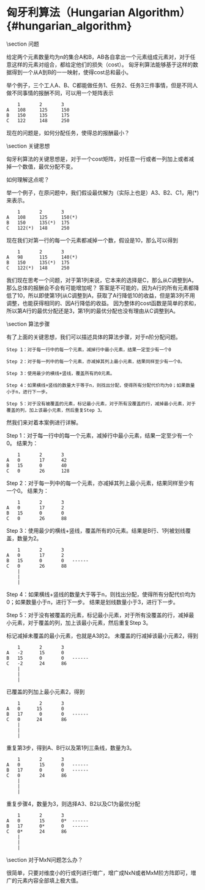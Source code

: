 匈牙利算法（Hungarian Algorithm）{#hungarian_algorithm}
====================================================

\section 问题

给定两个元素数量均为n的集合A和B，AB各自拿出一个元素组成元素对，对于任意这样的元素对组合，都给定他们的损失（cost）。
匈牙利算法能够基于这样的数据得到一个从A到B的一一映射，使得cost总和最小。

举个例子，三个工人A、B、C都能做任务1、任务2、任务3三件事情，但是不同人做不同事情的报酬不同，可以用一个矩阵表示

```
    1       2       3
A   108     125     150 
B   150     135     175 
C   122     148     250
```

现在的问题是，如何分配任务，使得总的报酬最小？


\section 关键思想

匈牙利算法的关键思想是，对于一个cost矩阵，对任意一行或者一列加上或者减掉一个数值，最优分配不变。

如何理解这点呢？

举一个例子，在原问题中，我们假设最优解为（实际上也是）A3、B2、C1，用(*)来表示。

```
    1       2       3
A   108     125     150(*) 
B   150     135(*)  175 
C   122(*)  148     250
```

现在我们对第一行的每一个元素都减掉一个数，假设是10，那么可以得到


```
    1       2       3
A   98      115     140(*) 
B   150     135(*)  175 
C   122(*)  148     250
```

我们现在思考一个问题，对于第1列来说，它本来的选择是C，那么从C调整到A，那么总体的报酬会不会有可能增加呢？
答案是不可能的，因为A行的所有元素都降低了10，所以即使第1列从C调整到A，获取了A行降低10的收益，但是第3列不用调整，也能获得相同的、因A行降低的收益。
因为整体的cost函数是简单的求和，所以第A行的最优分配还是3，第1列的最优分配也没有理由从C调整到A。

\section 算法步骤

有了上面的关键思想，我们可以描述具体的算法步骤，对于n阶分配问题。

```
Step 1：对于每一行中的每一个元素，减掉行中最小元素，结果一定至少有一个0

Step 2：对于每一列中的每一个元素，亦减掉其列上最小元素，结果同样至少有一个0。

Step 3：使用最少的横线+竖线，覆盖所有的0元素。

Step 4：如果横线+竖线的数量大于等于n，则找出分配，使得所有分配代价均为0；如果数量小于n，进行下一步。

Step 5：对于没有被覆盖的元素，标记最小元素，对于所有没覆盖的行，减掉最小元素，对于覆盖的列，加上该最小元素，然后重复Step 3。
```

然我们来对着本案例进行详解。

Step 1：对于每一行中的每一个元素，减掉行中最小元素，结果一定至少有一个0。
结果为：

```
    1       2       3
A   0       17      42 
B   15      0       40 
C   0       26      128
```


Step 2：对于每一列中的每一个元素，亦减掉其列上最小元素，结果同样至少有一个0。
结果为：

```
    1       2       3
A   0       17      2 
B   15      0       0 
C   0       26      88
```

Step 3：使用最少的横线+竖线，覆盖所有的0元素。结果是B行、1列被划线覆盖，数量为2。

```
    1       2       3
A   0       17      2
B   15      0       0   ------
C   0       26      88
    |
    |
    |
```

Step 4：如果横线+竖线的数量大于等于n，则找出分配，使得所有分配代价均为0；如果数量小于n，进行下一步。
结果是划线数量小于3，进行下一步。

Step 5：对于没有被覆盖的元素，标记最小元素，对于所有没覆盖的行，减掉最小元素，对于覆盖的列，加上该最小元素，然后重复Step 3。

标记减掉未覆盖的最小元素，也就是A3的2。
未覆盖的行减掉该最小元素2，得到

```
    1       2       3
A   -2      15      0   
B   15      0       0   ------
C   -2      24      86 
    |
    |
    |
```

已覆盖的列加上最小元素2，得到

```
    1       2       3
A   0      15       0  
B   17      0       0   ------ 
C   0      24       86
    |
    |
    |
```

重复第3步，得到A、B行以及第1列三条线，数量为3。

```
    1       2       3
A   0       15      0   ------
B   17      0       0   ------
C   0       24      86
    |       
    |       
    |       
```

重复步骤4，数量为3，则选择A3、B2以及C1为最优分配


```
    1       2       3
A   0       15      0*  ------
B   17      0*      0   ------
C   0*      24      86
    |       
    |       
    |       
```

\section 对于MxN问题怎么办？

很简单，只要对维度小的行或列进行増广，增广成NxN或者MxM阶方阵即可，増广的元素内容全部填上极大值。